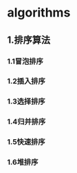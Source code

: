 # algorithms

## 1.排序算法

### 1.1冒泡排序

### 1.2插入排序

### 1.3选择排序

### 1.4归并排序

### 1.5快速排序

### 1.6堆排序
